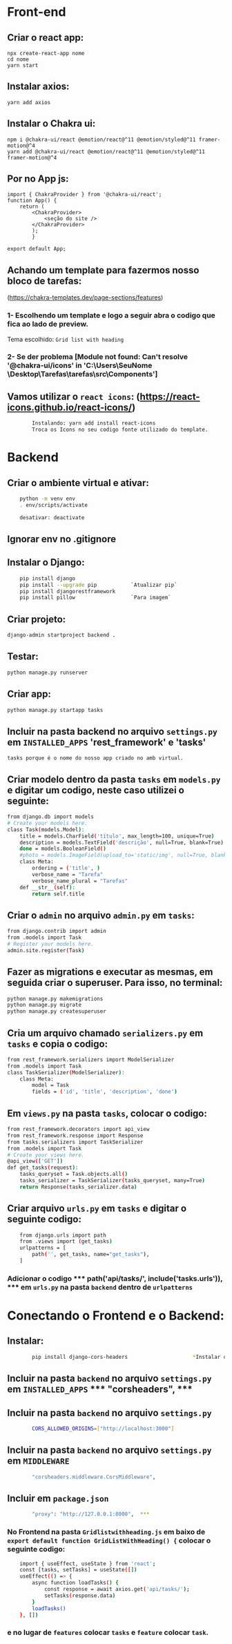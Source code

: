 # Front-end

## Criar o react app:

    npx create-react-app nome
    cd nome
    yarn start

## Instalar axios:
        
    yarn add axios

## Instalar o Chakra ui:

    npm i @chakra-ui/react @emotion/react@^11 @emotion/styled@^11 framer-motion@^4
    yarn add @chakra-ui/react @emotion/react@^11 @emotion/styled@^11 framer-motion@^4

## Por no App js:
    import { ChakraProvider } from '@chakra-ui/react';
    function App() {
        return (
            <ChakraProvider>
                <seção do site />
            </ChakraProvider>
            );
            }

    export default App;

## Achando um template para fazermos nosso bloco de tarefas:
(https://chakra-templates.dev/page-sections/features)
    
### 1- Escolhendo um template e logo a seguir abra o codigo que fica ao lado de preview.
Tema escolhido: `Grid list with heading`
    
### 2- Se der problema [Module not found: Can't resolve '@chakra-ui/icons' in 'C:\Users\SeuNome \Desktop\Tarefas\tarefas\src\Components']

## Vamos utilizar o `react icons`: (https://react-icons.github.io/react-icons/)
```` bash
        Instalando: yarn add install react-icons
        Troca os Icons no seu codigo fonte utilizado do template.
````

# Backend

## Criar o ambiente virtual e ativar:
```` bash
    python -m venv env
    . env/scripts/activate

    desativar: deactivate
````    
## Ignorar env no .gitignore

## Instalar o Django:
```` bash
    pip install django
    pip install --upgrade pip           `Atualizar pip`
    pip install djangorestframework
    pip install pillow                  `Para imagem`
````
## Criar projeto:
```` bash
django-admin startproject backend .
````

## Testar:
```` bash
python manage.py runserver
````
## Criar app:
```` bash
python manage.py startapp tasks
````
## Incluir na pasta backend no arquivo `settings.py` em `INSTALLED_APPS` 'rest_framework' e 'tasks'
`tasks porque é o nome do nosso app criado no amb virtual.`

## Criar modelo dentro da pasta `tasks` em `models.py` e digitar um codigo, neste caso utilizei o seguinte:
```` bash
from django.db import models
# Create your models here.
class Task(models.Model):
    title = models.CharField('título', max_length=100, unique=True)
    description = models.TextField('descrição', null=True, blank=True)
    done = models.BooleanField()
    #photo = models.ImageField(upload_to='static/img', null=True, blank=True)
    class Meta:
        ordering = ('title', )
        verbose_name = "Tarefa"
        verbose_name_plural = "Tarefas"
    def __str__(self):
        return self.title
````

## Criar o `admin` no arquivo `admin.py` em `tasks`:
```` bash
from django.contrib import admin
from .models import Task
# Register your models here.
admin.site.register(Task)
````

## Fazer as migrations e executar as mesmas, em seguida criar o superuser. Para isso, no terminal:
```` bash
python manage.py makemigrations
python manage.py migrate
python manage.py createsuperuser
````
## Cria um arquivo chamado `serializers.py` em `tasks` e copia o codigo:
```` bash
from rest_framework.serializers import ModelSerializer
from .models import Task
class TaskSerializer(ModelSerializer):
    class Meta:
        model = Task
        fields = ('id', 'title', 'description', 'done')
````
## Em `views.py` na pasta `tasks`, colocar o codigo:
```` bash
from rest_framework.decorators import api_view
from rest_framework.response import Response
from tasks.serializers import TaskSerializer
from .models import Task
# Create your views here.
@api_view(['GET'])
def get_tasks(request):
    tasks_queryset = Task.objects.all()
    tasks_serializer = TaskSerializer(tasks_queryset, many=True)
    return Response(tasks_serializer.data)
````
## Criar arquivo `urls.py` em `tasks` e digitar o seguinte codigo:
```` bash
    from django.urls import path
    from .views import (get_tasks)
    urlpatterns = [
        path('', get_tasks, name="get_tasks"),
    ]
````
### Adicionar o codigo *** path('api/tasks/', include('tasks.urls')), *** em `urls.py` na pasta `backend` dentro de `urlpatterns`

# Conectando o Frontend e o Backend:

## Instalar:
```` bash
        pip install django-cors-headers                     *Instalar dentro do amb virtual*
````
## Incluir na pasta `backend` no arquivo `settings.py` em `INSTALLED_APPS` *** "corsheaders", ***

## Incluir na pasta `backend` no arquivo `settings.py`
```` bash
        CORS_ALLOWED_ORIGINS=["http://localhost:3000"]
````
## Incluir na pasta `backend` no arquivo `settings.py` em `MIDDLEWARE`
```` bash
        "corsheaders.middleware.CorsMiddleware",
````

## Incluir em `package.json`
```` bash
        "proxy": "http://127.0.0.1:8000",  ***
````
### No Frontend na pasta `Gridlistwithheading.js` em baixo de `export default function GridListWithHeading() {` colocar o seguinte codigo:
```` bash    
    import { useEffect, useState } from 'react';
    const [tasks, setTasks] = useState([])
    useEffect(() => {
        async function loadTasks() {
            const response = await axios.get('api/tasks/');
            setTasks(response.data)
        }
        loadTasks()
    }, [])
````
### e no lugar de `features` colocar `tasks` e `feature` colocar `task`.
